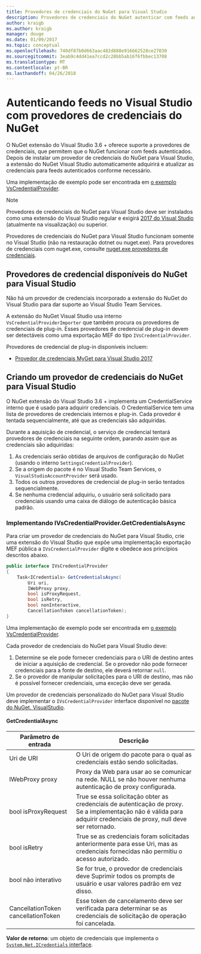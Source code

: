 ```yaml
---
title: Provedores de credenciais do NuGet para Visual Studio
description: Provedores de credenciais do NuGet autenticar com feeds ao implementar a interface IVsCredentialProvider em uma extensão do Visual Studio.
author: kraigb
ms.author: kraigb
manager: douge
ms.date: 01/09/2017
ms.topic: conceptual
ms.openlocfilehash: 740df87b0d663aac482d888e916662528ce27030
ms.sourcegitcommit: 3eab9c4dd41ea7ccd2c28bb5ab16f6fbbec13708
ms.translationtype: MT
ms.contentlocale: pt-BR
ms.lasthandoff: 04/26/2018
---
```

# <a name="authenticating-feeds-in-visual-studio-with-nuget-credential-providers"></a>Autenticando feeds no Visual Studio com provedores de credenciais do NuGet

O NuGet extensão do Visual Studio 3.6 + oferece suporte a provedores de credenciais, que permitem que o NuGet funcionar com feeds autenticados.
Depois de instalar um provedor de credenciais do NuGet para Visual Studio, a extensão do NuGet Visual Studio automaticamente adquirirá e atualizar as credenciais para feeds autenticados conforme necessário.

Uma implementação de exemplo pode ser encontrada em [o exemplo VsCredentialProvider](https://github.com/NuGet/Samples/tree/master/VsCredentialProvider).

> [!Note]
> Provedores de credenciais do NuGet para Visual Studio deve ser instalados como uma extensão do Visual Studio regular e exigirá [2017 do Visual Studio](https://aka.ms/vs/15/preview/vs_enterprise) (atualmente na visualização) ou superior.
>
> Provedores de credenciais do NuGet para Visual Studio funcionam somente no Visual Studio (não na restauração dotnet ou nuget.exe). Para provedores de credenciais com nuget.exe, consulte [nuget.exe provedores de credenciais](nuget-exe-Credential-providers.md).

## <a name="available-nuget-credential-providers-for-visual-studio"></a>Provedores de credencial disponíveis do NuGet para Visual Studio

Não há um provedor de credenciais incorporado a extensão do NuGet do Visual Studio para dar suporte ao Visual Studio Team Services.

A extensão do NuGet Visual Studio usa interno `VsCredentialProviderImporter` que também procura os provedores de credenciais de plug-in. Esses provedores de credencial de plug-in devem ser detectáveis como uma exportação MEF do tipo `IVsCredentialProvider`.

Provedores de credencial de plug-in disponíveis incluem:

- [Provedor de credenciais MyGet para Visual Studio 2017](http://docs.myget.org/docs/reference/credential-provider-for-visual-studio)

## <a name="creating-a-nuget-credential-provider-for-visual-studio"></a>Criando um provedor de credenciais do NuGet para Visual Studio

O NuGet extensão do Visual Studio 3.6 + implementa um CredentialService interno que é usado para adquirir credenciais. O CredentialService tem uma lista de provedores de credenciais internos e plug-in. Cada provedor é tentada sequencialmente, até que as credenciais são adquiridas.

Durante a aquisição de credencial, o serviço de credencial tentará provedores de credenciais na seguinte ordem, parando assim que as credenciais são adquiridas:

1. As credenciais serão obtidas de arquivos de configuração do NuGet (usando o interno `SettingsCredentialProvider`).
1. Se a origem do pacote é no Visual Studio Team Services, o `VisualStudioAccountProvider` será usado.
1. Todos os outros provedores de credencial de plug-in serão tentados sequencialmente.
1. Se nenhuma credencial adquiriu, o usuário será solicitado para credenciais usando uma caixa de diálogo de autenticação básica padrão.

### <a name="implementing-ivscredentialprovidergetcredentialsasync"></a>Implementando IVsCredentialProvider.GetCredentialsAsync

Para criar um provedor de credenciais do NuGet para Visual Studio, crie uma extensão do Visual Studio que expõe uma implementação exportação MEF pública a `IVsCredentialProvider` digite e obedece aos princípios descritos abaixo.

```cs
public interface IVsCredentialProvider
{
    Task<ICredentials> GetCredentialsAsync(
        Uri uri,
        IWebProxy proxy,
        bool isProxyRequest,
        bool isRetry,
        bool nonInteractive,
        CancellationToken cancellationToken);
}
```

Uma implementação de exemplo pode ser encontrada em [o exemplo VsCredentialProvider](https://github.com/NuGet/Samples/tree/master/VsCredentialProvider).

Cada provedor de credenciais do NuGet para Visual Studio deve:

1. Determine se ele pode fornecer credenciais para o URI de destino antes de iniciar a aquisição de credencial. Se o provedor não pode fornecer credenciais para a fonte de destino, ele deverá retornar `null`.
1. Se o provedor de manipular solicitações para o URI de destino, mas não é possível fornecer credenciais, uma exceção deve ser gerada.

Um provedor de credenciais personalizado do NuGet para Visual Studio deve implementar o `IVsCredentialProvider` interface disponível no [pacote do NuGet. VisualStudio](https://www.nuget.org/packages/NuGet.VisualStudio/).

#### <a name="getcredentialasync"></a>GetCredentialAsync

| Parâmetro de entrada |Descrição|
| ----------------|-----------|
| Uri de URI | O Uri de origem do pacote para o qual as credenciais estão sendo solicitadas.|
| IWebProxy proxy | Proxy da Web para usar ao se comunicar na rede. NULL se não houver nenhuma autenticação de proxy configurada. |
| bool isProxyRequest | True se essa solicitação obter as credenciais de autenticação de proxy. Se a implementação não é válida para adquirir credenciais de proxy, null deve ser retornado. |
| bool isRetry | True se as credenciais foram solicitadas anteriormente para esse Uri, mas as credenciais fornecidas não permitiu o acesso autorizado. |
| bool não interativo | Se for true, o provedor de credenciais deve Suprimir todos os prompts de usuário e usar valores padrão em vez disso. |
| CancellationToken cancellationToken | Esse token de cancelamento deve ser verificada para determinar se as credenciais de solicitação de operação foi cancelada. |

**Valor de retorno**: um objeto de credenciais que implementa o [ `System.Net.ICredentials` interface](/dotnet/api/system.net.icredentials?view=netstandard-2.0).

